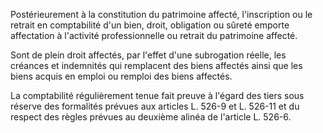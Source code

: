 Postérieurement à la constitution du patrimoine affecté, l'inscription ou le retrait en comptabilité d'un bien, droit, obligation ou sûreté emporte affectation à l'activité professionnelle ou retrait du patrimoine affecté.   

  
Sont de plein droit affectés, par l'effet d'une subrogation réelle, les créances et indemnités qui remplacent des biens affectés ainsi que les biens acquis en emploi ou remploi des biens affectés.   

  
La comptabilité régulièrement tenue fait preuve à l'égard des tiers sous réserve des formalités prévues aux articles L. 526-9 et L. 526-11 et du respect des règles prévues au deuxième alinéa de l'article L. 526-6.

